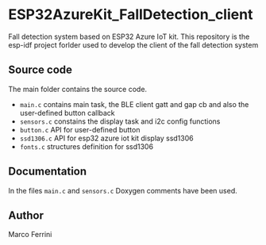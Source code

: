# ESP32AzureKit_FallDetection_client

Fall detection system based on ESP32 Azure IoT kit. 
This repository is the esp-idf project forlder used to develop the client of the fall detection system

## Source code
The main folder contains the source code.
  
- `main.c` contains main task, the BLE client gatt and gap cb and also the user-defined button callback 
- `sensors.c` constains the display task and i2c config functions
- `button.c` API for user-defined button
- `ssd1306.c` API for esp32 azure iot kit display ssd1306
- `fonts.c` structures definition for ssd1306

## Documentation
In the files `main.c` and `sensors.c` Doxygen comments have been used. 

## Author 
Marco Ferrini


 

